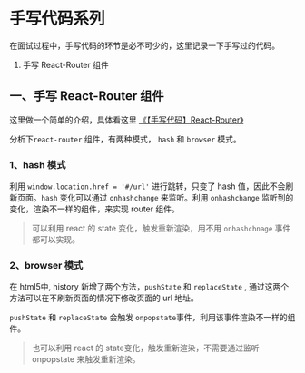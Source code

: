 # 手写代码系列

在面试过程中，手写代码的环节是必不可少的，这里记录一下手写过的代码。



1. 手写 React-Router 组件



## 一、手写 React-Router 组件

这里做一个简单的介绍，具体看这里 [《【手写代码】React-Router》](./router.md)

分析下`react-router` 组件，有两种模式， `hash` 和 `browser` 模式。

### 1、hash 模式

利用 `window.location.href = '#/url'` 进行跳转，只变了 hash 值，因此不会刷新页面。`hash` 变化可以通过 `onhashchange` 来监听。利用 `onhashchange` 监听到的变化，渲染不一样的组件，来实现 router 组件。

> 可以利用 react  的 state 变化，触发重新渲染，用不用 `onhashchnage` 事件都可以实现。

### 2、browser 模式

在 html5中, history 新增了两个方法，`pushState` 和 `replaceState` , 通过这两个方法可以在不刷新页面的情况下修改页面的 url 地址。

`pushState` 和 `replaceState` 会触发 `onpopstate`事件，利用该事件渲染不一样的组件。

> 也可以利用 react 的 state变化，触发重新渲染，不需要通过监听 onpopstate 来触发重新渲染。

